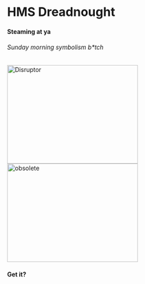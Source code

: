 <h1>HMS Dreadnought</h1>
<h4>Steaming at ya</h4>
<h6>Sunday morning symbolism b*tch</h6>
<img src="https://upload.wikimedia.org/wikipedia/commons/d/dc/Gangut_battleship.jpg" alt="Disruptor" style="width:304px;height:228px;">
<img src="http://combiboilersleeds.com/images/obsolete/obsolete-8.jpg" alt="obsolete" style="width:304px;height:228px;">

<h4>Get it?</h4>


